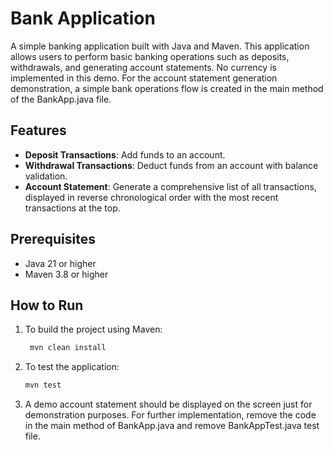 # Bank Application

A simple banking application built with Java and Maven. This application allows users to perform basic banking operations such as deposits, withdrawals, and generating account statements.
No currency is implemented in this demo. For the account statement generation demonstration, a simple bank operations flow is created in the main method of the BankApp.java file.

## Features

- **Deposit Transactions**: Add funds to an account.
- **Withdrawal Transactions**: Deduct funds from an account with balance validation.
- **Account Statement**: Generate a comprehensive list of all transactions, displayed in reverse chronological order with the most recent transactions at the top.

## Prerequisites

- Java 21 or higher
- Maven 3.8 or higher

## How to Run

1. To build the project using Maven:
   ```bash
    mvn clean install
    ```
2. To test the application: 
   ```bash
   mvn test
   ```
3. A demo account statement should be displayed on the screen just for demonstration purposes. 
For further implementation, remove the code in the main method of BankApp.java and remove BankAppTest.java test file.
